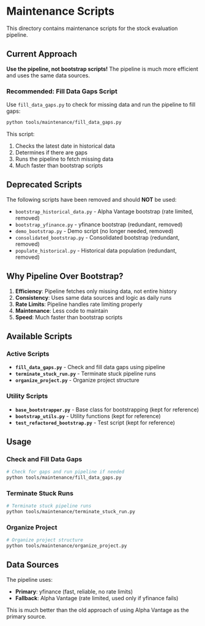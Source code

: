 # Maintenance Scripts

This directory contains maintenance scripts for the stock evaluation pipeline.

## Current Approach

**Use the pipeline, not bootstrap scripts!** The pipeline is much more efficient and uses the same data sources.

### Recommended: Fill Data Gaps Script

Use `fill_data_gaps.py` to check for missing data and run the pipeline to fill gaps:

```bash
python tools/maintenance/fill_data_gaps.py
```

This script:
1. Checks the latest date in historical data
2. Determines if there are gaps
3. Runs the pipeline to fetch missing data
4. Much faster than bootstrap scripts

## Deprecated Scripts

The following scripts have been removed and should **NOT** be used:

- `bootstrap_historical_data.py` - Alpha Vantage bootstrap (rate limited, removed)
- `bootstrap_yfinance.py` - yfinance bootstrap (redundant, removed)
- `demo_bootstrap.py` - Demo script (no longer needed, removed)
- `consolidated_bootstrap.py` - Consolidated bootstrap (redundant, removed)
- `populate_historical.py` - Historical data population (redundant, removed)

## Why Pipeline Over Bootstrap?

1. **Efficiency**: Pipeline fetches only missing data, not entire history
2. **Consistency**: Uses same data sources and logic as daily runs
3. **Rate Limits**: Pipeline handles rate limiting properly
4. **Maintenance**: Less code to maintain
5. **Speed**: Much faster than bootstrap scripts

## Available Scripts

### Active Scripts

- **`fill_data_gaps.py`** - Check and fill data gaps using pipeline
- **`terminate_stuck_run.py`** - Terminate stuck pipeline runs
- **`organize_project.py`** - Organize project structure

### Utility Scripts

- **`base_bootstrapper.py`** - Base class for bootstrapping (kept for reference)
- **`bootstrap_utils.py`** - Utility functions (kept for reference)
- **`test_refactored_bootstrap.py`** - Test script (kept for reference)

## Usage

### Check and Fill Data Gaps

```bash
# Check for gaps and run pipeline if needed
python tools/maintenance/fill_data_gaps.py
```

### Terminate Stuck Runs

```bash
# Terminate stuck pipeline runs
python tools/maintenance/terminate_stuck_run.py
```

### Organize Project

```bash
# Organize project structure
python tools/maintenance/organize_project.py
```

## Data Sources

The pipeline uses:
- **Primary**: yfinance (fast, reliable, no rate limits)
- **Fallback**: Alpha Vantage (rate limited, used only if yfinance fails)

This is much better than the old approach of using Alpha Vantage as the primary source. 